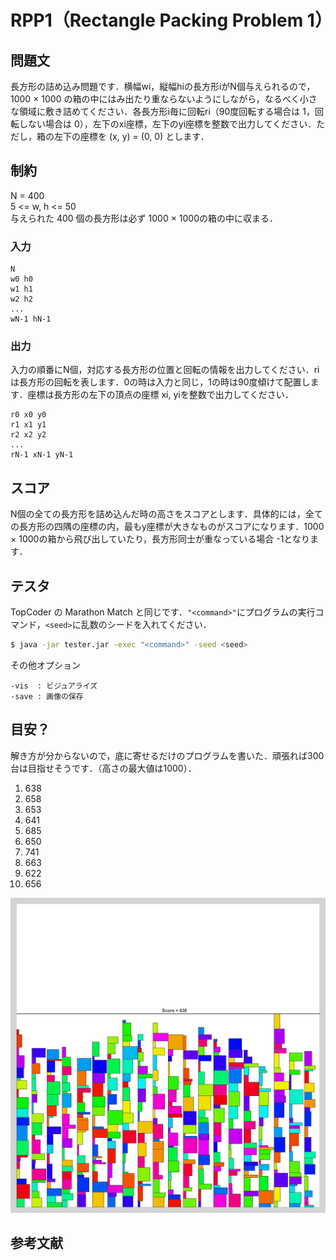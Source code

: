 # RPP1（Rectangle Packing Problem 1）

## 問題文
長方形の詰め込み問題です．横幅wi，縦幅hiの長方形iがN個与えられるので，1000 × 1000 の箱の中にはみ出たり重ならないようにしながら，なるべく小さな領域に敷き詰めてください．各長方形i毎に回転ri（90度回転する場合は 1，回転しない場合は 0），左下のxi座標，左下のyi座標を整数で出力してください．ただし，箱の左下の座標を (x, y) = (0, 0) とします．

## 制約
N = 400  
5 <= w, h <= 50  
与えられた 400 個の長方形は必ず 1000 × 1000の箱の中に収まる．

### 入力
```
N
w0 h0
w1 h1
w2 h2
...
wN-1 hN-1
```

### 出力
入力の順番にN個，対応する長方形の位置と回転の情報を出力してください．ri は長方形の回転を表します．0の時は入力と同じ，1の時は90度傾けて配置します．座標は長方形の左下の頂点の座標 xi, yiを整数で出力してください．
```
r0 x0 y0
r1 x1 y1
r2 x2 y2
...
rN-1 xN-1 yN-1
```

## スコア
N個の全ての長方形を詰め込んだ時の高さをスコアとします．具体的には，全ての長方形の四隅の座標の内，最もy座標が大きなものがスコアになります．1000 × 1000の箱から飛び出していたり，長方形同士が重なっている場合 -1となります．

## テスタ
TopCoder の Marathon Match と同じです．```"<command>"```にプログラムの実行コマンド，```<seed>```に乱数のシードを入れてください．
```sh
$ java -jar tester.jar -exec "<command>" -seed <seed>
```
その他オプション
```
-vis  : ビジュアライズ
-save : 画像の保存
```

## 目安？
解き方が分からないので，底に寄せるだけのプログラムを書いた．頑張れば300台は目指せそうです．（高さの最大値は1000）．

1)  638
2)  658
3)  653
4)  641
5)  685
6)  650
7)  741
8)  663
9)  622
10) 656  
  
![1.png](image/1.png)

##  参考文献
